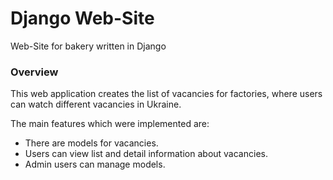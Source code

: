 # Django Web-Site
Web-Site for bakery written in Django

### Overview
This web application creates the list of vacancies for factories,
where users can watch different vacancies in Ukraine.

The main features which were implemented are:
* There are models for vacancies.
* Users can view list and detail information about vacancies.
* Admin users can manage models.
